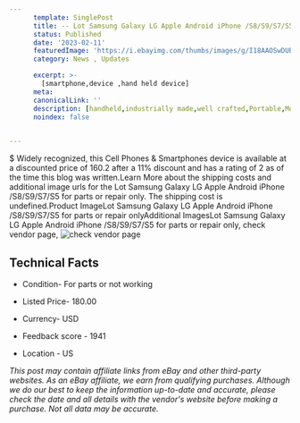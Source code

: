 ```yaml
---
      template: SinglePost
      title: -- Lot Samsung Galaxy LG Apple Android iPhone /S8/S9/S7/S5 for parts or repair only
      status: Published
      date: '2023-02-11'
      featuredImage: 'https://i.ebayimg.com/thumbs/images/g/I18AAOSwDUBj0zAH/s-l225.jpg'
      category: News , Updates

      excerpt: >-
        [smartphone,device ,hand held device]
      meta:
      canonicalLink: ''
      description: [handheld,industrially made,well crafted,Portable,Mobile,Compact,Convenient,Lightweight,Maneuverable,Man-portable,Miniature,Carriable,Hand-held,Light,Holdable,Transportable,Mobile device,Pocket-sized,On-the-go,Wireless,Cordless,Compact size,Convenient size, smartphone,device ,hand held device]
      noindex: false

        
---
```

$
    Widely recognized, this Cell Phones & Smartphones device is available at a discounted price of 160.2 after a 11% discount and has a rating of 2 as of the time this blog was written.Learn More about the shipping costs and additional image urls for the Lot Samsung Galaxy LG Apple Android iPhone /S8/S9/S7/S5 for parts or repair only. The shipping cost is undefined.Product ImageLot Samsung Galaxy LG Apple Android iPhone /S8/S9/S7/S5 for parts or repair onlyAdditional ImagesLot Samsung Galaxy LG Apple Android iPhone /S8/S9/S7/S5 for parts or repair only, check vendor page, ![check vendor page](https://origin-galleryplus.ebayimg.com/ws/web/275648156770_2_0_1/225x225.jpg,https://origin-galleryplus.ebayimg.com/ws/web/275648156770_3_0_1/225x225.jpg,https://origin-galleryplus.ebayimg.com/ws/web/275648156770_4_0_1/225x225.jpg,https://origin-galleryplus.ebayimg.com/ws/web/275648156770_5_0_1/225x225.jpg,https://origin-galleryplus.ebayimg.com/ws/web/275648156770_6_0_1/225x225.jpg,https://origin-galleryplus.ebayimg.com/ws/web/275648156770_7_0_1/225x225.jpg,https://origin-galleryplus.ebayimg.com/ws/web/275648156770_8_0_1/225x225.jpg,https://origin-galleryplus.ebayimg.com/ws/web/275648156770_9_0_1/225x225.jpg,https://origin-galleryplus.ebayimg.com/ws/web/275648156770_10_0_1/225x225.jpg,https://origin-galleryplus.ebayimg.com/ws/web/275648156770_11_0_1/225x225.jpg,https://origin-galleryplus.ebayimg.com/ws/web/275648156770_12_0_1/225x225.jpg,https://origin-galleryplus.ebayimg.com/ws/web/275648156770_13_0_1/225x225.jpg,https://origin-galleryplus.ebayimg.com/ws/web/275648156770_14_0_1/225x225.jpg,https://origin-galleryplus.ebayimg.com/ws/web/275648156770_15_0_1/225x225.jpg,https://origin-galleryplus.ebayimg.com/ws/web/275648156770_16_0_1/225x225.jpg,https://origin-galleryplus.ebayimg.com/ws/web/275648156770_17_0_1/225x225.jpg,https://origin-galleryplus.ebayimg.com/ws/web/275648156770_18_0_1/225x225.jpg,https://origin-galleryplus.ebayimg.com/ws/web/275648156770_19_0_1/225x225.jpg,https://origin-galleryplus.ebayimg.com/ws/web/275648156770_20_0_1/225x225.jpg,https://origin-galleryplus.ebayimg.com/ws/web/275648156770_21_0_1/225x225.jpg,https://origin-galleryplus.ebayimg.com/ws/web/275648156770_22_0_1/225x225.jpg,https://origin-galleryplus.ebayimg.com/ws/web/275648156770_23_0_1/225x225.jpg,https://origin-galleryplus.ebayimg.com/ws/web/275648156770_24_0_1/225x225.jpg)
    
    

 ## Technical Facts 



     
      

 - Condition- For parts or not working 


      

 - Listed Price- 180.00 


      

 - Currency- USD 


      

 - Feedback score - 1941 


      

 - Location - US 


      
      

 *_This post may contain affiliate links from eBay and other third-party websites. As an eBay affiliate, we earn from qualifying purchases. Although we do our best to keep the information up-to-date and accurate, please check the date and all details with the vendor's website before making a purchase. Not all data may be accurate._*



    
    
    
    
    